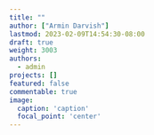 ```yaml
---
title: ""
author: ["Armin Darvish"]
lastmod: 2023-02-09T14:54:30-08:00
draft: true
weight: 3003
authors:
  - admin
projects: []
featured: false
commentable: true
image:
  caption: 'caption'
  focal_point: 'center'
---
```

